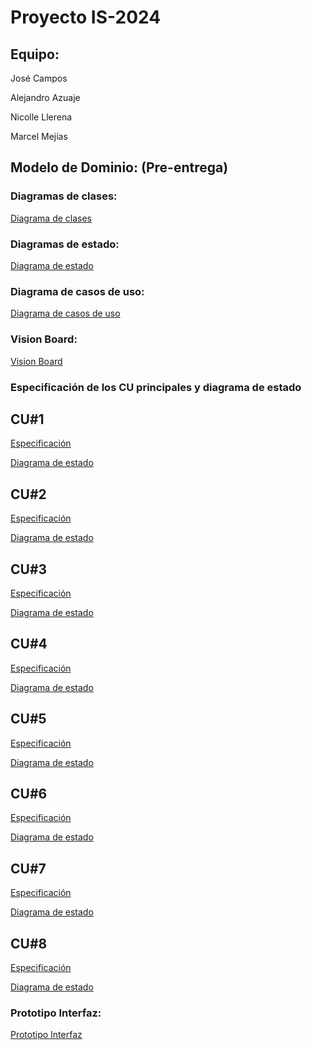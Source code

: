 # Proyecto IS-2024
## Equipo:

José Campos

Alejandro Azuaje

Nicolle Llerena

Marcel Mejías

## Modelo de Dominio: (Pre-entrega)
  ### Diagramas de clases:

  [Diagrama de clases](/docs/scenariosView/esbozo_clases.jpg)
  
  ### Diagramas de estado:

  [Diagrama de estado](/docs/scenariosView/esbozo_diagrama_estados.png)

   ### Diagrama de casos de uso:

  [Diagrama de casos de uso](docs/scenariosView/casos-de-usos_final.jpg)

   ### Vision Board:

  [Vision Board](docs/scenariosView/Vision_Board.png)
  
  ### Especificación de los CU principales y diagrama de estado
  
  ## CU#1
  
  [Especificación](/docs/scenariosView/CU1Iniciarsesion.jpg)

  [Diagrama de estado](/docs/scenariosView/EstadoCU1.jpg)

  ## CU#2
  
  [Especificación](/docs/scenariosView/CU2Registrarcurso.jpg)

  [Diagrama de estado](/docs/scenariosView/EstadoCU2.jpg)

  ## CU#3
  
  [Especificación](/docs/scenariosView/CU3Consultarinformaciondecurso.jpg)

  [Diagrama de estado](/docs/scenariosView/EstadoCU3.jpg)

  ## CU#4
  
  [Especificación](/docs/scenariosView/CU_4_Evaluar_curso.jpg)

  [Diagrama de estado](/docs/scenariosView/EstadoCU4.jpg)

  ## CU#5
  
  [Especificación](/docs/scenariosView/CU5Consultarinformacionusuario.jpg)

  [Diagrama de estado](/docs/scenariosView/EstadoCU5.jpg)

  ## CU#6
  
  [Especificación](/docs/scenariosView/CU6ExpedienteUsuario.jpg)

  [Diagrama de estado](/docs/scenariosView/EstadoCU6.jpg)

  ## CU#7
  
  [Especificación](/docs/scenariosView/CU7Ejecutarcurso.jpg)

  [Diagrama de estado](/docs/scenariosView/EstadoCU7.jpg)

  ## CU#8
  
  [Especificación](/docs/scenariosView/CU8Cerrarsesion.jpg)

  [Diagrama de estado](/docs/scenariosView/EstadoCU8.jpg)

  ### Prototipo Interfaz:

  [Prototipo Interfaz](docs/scenariosView/PrototipoInterfaz.pdf)
  

